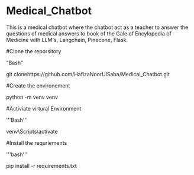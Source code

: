 # Medical_Chatbot
This is a medical chatbot where the chatbot act as a teacher to answer the questions of  medical answers to book of the Gale of Encylopedia of Medicine with LLM's, Langchain, Pinecone, Flask.
 
 
 #Clone the reporsitory
 
 "Bash"
 
  git clonehttps://github.com/HafizaNoorUlSaba/Medical_Chatbot.git


#Create the environement

python -m venv venv

#Activiate virtural Environment

'''Bash'''

venv\Scripts\activate

#Install the requriements

'''bash'''

pip install -r requirements.txt


